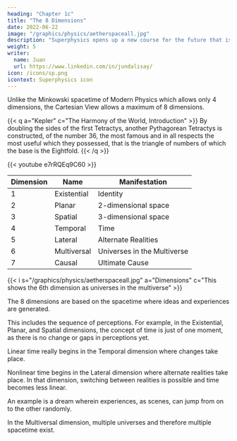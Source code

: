 ```yaml
---
heading: "Chapter 1c"
title: "The 8 Dimensions"
date: 2022-06-22
image: "/graphics/physics/aetherspaceall.jpg"
description: "Superphysics opens up a new course for the future that is impossible with the current science"
weight: 5
writer:
  name: Juan
  url: https://www.linkedin.com/in/jundalisay/
icon: /icons/sp.png
icontext: Superphysics icon
---
```



Unlike the Minkowski spacetime of Modern Physics which allows only 4 dimensions, the Cartesian View allows a maximum of 8
dimensions.

{{< q a="Kepler" c="The Harmony of the World, Introduction" >}}
By doubling the sides of the first Tetractys, another Pythagorean Tetractys is constructed, of the number 36, the most famous and in all respects the most useful which they possessed, that is the triangle of numbers of which the
base is the Eightfold.
{{< /q >}}

{{< youtube e7rRQEq9C60 >}}

Dimension | Name | Manifestation
--- | --- | ---
1 | Existential | Identity
2 | Planar | 2-dimensional space
3 | Spatial | 3-dimensional space
4 | Temporal | Time
5 | Lateral | Alternate Realities
6 | Multiversal | Universes in the Multiverse
7 | Causal | Ultimate Cause



{{< i s="/graphics/physics/aetherspaceall.jpg" a="Dimensions" c="This shows the 6th dimension as universes in the multiverse" >}}


The 8 dimensions are based on the spacetime where ideas and experiences are generated. 

This includes the sequence of perceptions. For example, in the Existential, Planar, and Spatial dimensions, the concept of time is just of one moment, as there is no change or gaps in perceptions yet.

Linear time really begins in the Temporal dimension where changes take place. 

Nonlinear time begins in the Lateral dimension where alternate realities take place. In that dimension, switching between
realities is possible and time becomes less linear. 

An example is a  dream wherein experiences, as scenes, can jump from on to the other randomly. 

In the Multiversal dimension, multiple universes and therefore multiple spacetime exist.

